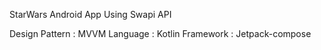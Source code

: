 StarWars Android App Using Swapi API

Design Pattern : MVVM
Language : Kotlin
Framework : Jetpack-compose

